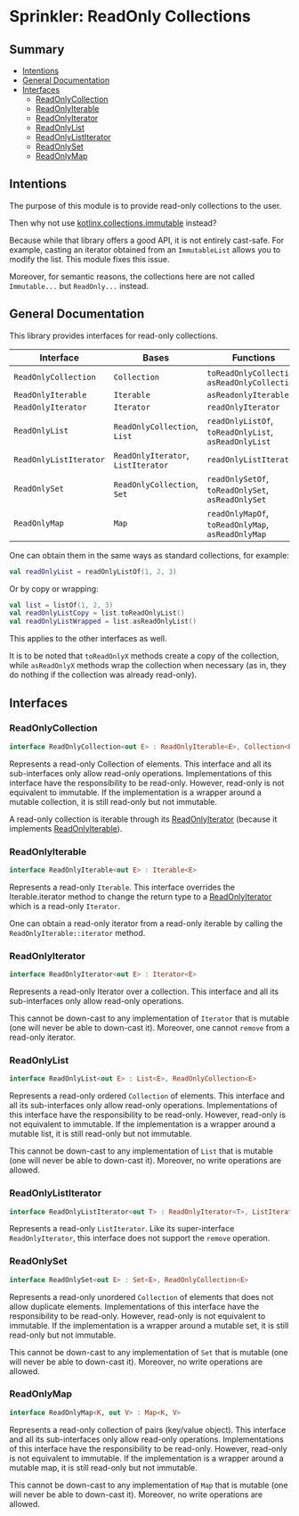 # Sprinkler: ReadOnly Collections

## Summary

- [Intentions](#intentions)
- [General Documentation](#general-documentation)
- [Interfaces](#interfaces)
  - [ReadOnlyCollection](#readonlycollection)
  - [ReadOnlyIterable](#readonlyiterable)
  - [ReadOnlyIterator](#readonlyiterator)
  - [ReadOnlyList](#readonlylist) 
  - [ReadOnlyListIterator](#readonlylistiterator)
  - [ReadOnlySet](#readonlyset)
  - [ReadOnlyMap](#readonlymap)

## Intentions

The purpose of this module is to provide read-only collections to the user.

Then why not use [kotlinx.collections.immutable](https://github.com/Kotlin/kotlinx.collections.immutable) instead?

Because while that library offers a good API, it is not entirely cast-safe.
For example, casting an iterator obtained from an `ImmutableList` allows you to modify the list.
This module fixes this issue.

Moreover, for semantic reasons, the collections here are not called `Immutable...` but `ReadOnly...` instead.

## General Documentation

This library provides interfaces for read-only collections.

| Interface              | Bases                              | Functions                                            |
|------------------------|------------------------------------|------------------------------------------------------|
| `ReadOnlyCollection`   | `Collection`                       | `toReadOnlyCollection`, `asReadOnlyCollection`       |
| `ReadOnlyIterable`     | `Iterable`                         | `asReadonlyIterable`                                 |
| `ReadOnlyIterator`     | `Iterator`                         | `readOnlyIterator`                                   |
| `ReadOnlyList`         | `ReadOnlyCollection`, `List`       | `readOnlyListOf`, `toReadOnlyList`, `asReadOnlyList` |
| `ReadOnlyListIterator` | `ReadOnlyIterator`, `ListIterator` | `readOnlyListIterator`                               |
| `ReadOnlySet`          | `ReadOnlyCollection`, `Set`        | `readOnlySetOf`, `toReadOnlySet`, `asReadOnlySet`    |
| `ReadOnlyMap`          | `Map`                              | `readOnlyMapOf`, `toReadOnlyMap`, `asReadOnlyMap`    |

One can obtain them in the same ways as standard collections, for example:

```kt
val readOnlyList = readOnlyListOf(1, 2, 3)
```

Or by copy or wrapping:

```kt
val list = listOf(1, 2, 3)
val readOnlyListCopy = list.toReadOnlyList()
val readOnlyListWrapped = list.asReadOnlyList()
```

This applies to the other interfaces as well.

It is to be noted that `toReadOnlyX` methods create a copy of the collection, 
while `asReadOnlyX` methods wrap the collection when necessary 
(as in, they do nothing if the collection was already read-only).

## Interfaces

### ReadOnlyCollection

```kt
interface ReadOnlyCollection<out E> : ReadOnlyIterable<E>, Collection<E>
```

Represents a read-only Collection of elements. 
This interface and all its sub-interfaces only allow read-only operations.
Implementations of this interface have the responsibility to be read-only. 
However, read-only is not equivalent to immutable. 
If the implementation is a wrapper around a mutable collection, it is still read-only but not immutable.

A read-only collection is iterable through its [ReadOnlyIterator](#readonlyiterator) 
(because it implements [ReadOnlyIterable](#readonlyiterable)).

### ReadOnlyIterable

```kt
interface ReadOnlyIterable<out E> : Iterable<E>
```

Represents a read-only `Iterable`. 
This interface overrides the Iterable.iterator method to 
change the return type to a [ReadOnlyIterator](#readonlyiterator) which is a read-only `Iterator`.

One can obtain a read-only iterator from a read-only iterable by calling the `ReadOnlyIterable::iterator` method.

### ReadOnlyIterator

```kt
interface ReadOnlyIterator<out E> : Iterator<E>
```

Represents a read-only Iterator over a collection. 
This interface and all its sub-interfaces only allow read-only operations.

This cannot be down-cast to any implementation of `Iterator` that is mutable (one will never be able to down-cast it).
Moreover, one cannot `remove` from a read-only iterator.

### ReadOnlyList

```kt
interface ReadOnlyList<out E> : List<E>, ReadOnlyCollection<E>
```

Represents a read-only ordered `Collection` of elements. 
This interface and all its sub-interfaces only allow read-only operations.
Implementations of this interface have the responsibility to be read-only. 
However, read-only is not equivalent to immutable.
If the implementation is a wrapper around a mutable list, it is still read-only but not immutable.

This cannot be down-cast to any implementation of `List` that is mutable (one will never be able to down-cast it).
Moreover, no write operations are allowed.

### ReadOnlyListIterator

```kt
interface ReadOnlyListIterator<out T> : ReadOnlyIterator<T>, ListIterator<T>
```

Represents a read-only `ListIterator`. 
Like its super-interface `ReadOnlyIterator`, this interface does not support the `remove` operation.

### ReadOnlySet

```kt
interface ReadOnlySet<out E> : Set<E>, ReadOnlyCollection<E>
```

Represents a read-only unordered `Collection` of elements that does not allow duplicate elements.
Implementations of this interface have the responsibility to be read-only.
However, read-only is not equivalent to immutable. 
If the implementation is a wrapper around a mutable set, it is still read-only but not immutable.

This cannot be down-cast to any implementation of `Set` that is mutable (one will never be able to down-cast it).
Moreover, no write operations are allowed.

### ReadOnlyMap

```kt
interface ReadOnlyMap<K, out V> : Map<K, V>
```

Represents a read-only collection of pairs (key/value object).
This interface and all its sub-interfaces only allow read-only operations.
Implementations of this interface have the responsibility to be read-only. 
However, read-only is not equivalent to immutable. 
If the implementation is a wrapper around a mutable map, it is still read-only but not immutable.

This cannot be down-cast to any implementation of `Map` that is mutable (one will never be able to down-cast it).
Moreover, no write operations are allowed.
